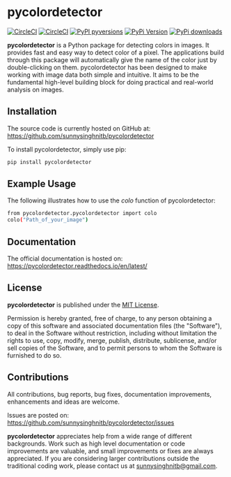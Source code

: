 # pycolordetector

[![CircleCI](https://readthedocs.org/projects/microurl/badge/?version=latest)](http://microurl.readthedocs.io/en/latest/?badge=latest)
[![CircleCI](https://img.shields.io/circleci/project/github/nschloe/pipdate/master.svg?style=flat-square)](https://circleci.com/gh/nschloe/pipdate/tree/master)
[![PyPI pyversions](https://img.shields.io/pypi/pyversions/pipdate.svg?style=flat-square)](https://pypi.org/pypi/pycolordetector/)
[![PyPi Version](https://img.shields.io/pypi/v/pipdate.svg?style=flat-square)](https://pypi.python.org/pypi/pycolordetector)
[![PyPi downloads](https://img.shields.io/pypi/dm/pipdate.svg?style=flat-square)](https://pypistats.org/packages/pycolordetector)

**pycolordetector** is a Python package for detecting colors in images. It provides fast and easy way to detect color of a pixel. The applications build through this package will automatically give the name of the color just by double-clicking on them. pycolordetector has been designed to make working with image data both simple and intuitive. It aims to be the fundamental high-level building block for doing practical and real-world analysis on images. 

## Installation

The source code is currently hosted on GitHub at:<br>
https://github.com/sunnysinghnitb/pycolordetector

To install pycolordetector, simply use pip:
```sh
pip install pycolordetector
```

## Example Usage

The following illustrates how to use the *colo* function of pycolordetector:
```sh
from pycolordetector.pycolordetector import colo
colo("Path_of_your_image")
```

## Documentation

The official documentation is hosted on:<br>
https://pycolordetector.readthedocs.io/en/latest/

## License

**pycolordetector** is published under the [MIT License][mit].

Permission is hereby granted, free of charge, to any person obtaining a copy of this software and associated documentation files         (the "Software"), to deal in the Software without restriction, including without limitation the rights to use, copy, modify,             merge, publish, distribute, sublicense, and/or sell copies of the Software, and to permit persons to whom the Software is               furnished to do so.


## Contributions

All contributions, bug reports, bug fixes, documentation improvements, enhancements and ideas are welcome. 

Issues are posted on:<br>
https://github.com/sunnysinghnitb/pycolordetector/issues

**pycolordetector** appreciates help from a wide range of different backgrounds. Work such as high level documentation or code improvements are valuable, and small improvements or fixes are always appreciated. If you are considering larger contributions outside the traditional coding work, please contact us at sunnysinghnitb@gmail.com.


[pcking]: https://packaging.python.org
[mit]: https://github.com/sunnysinghnitb/pycolordetector/blob/master/LICENSE
"# example-project"
